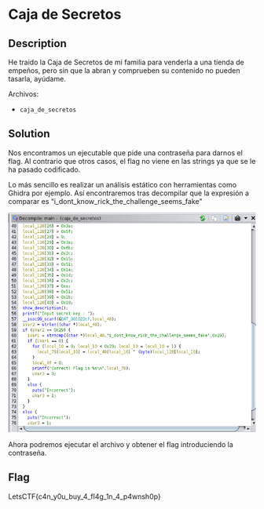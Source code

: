 # Caja de Secretos
## Description
He traido la Caja de Secretos de mi familia para venderla a una tienda de empeños, pero sin que la abran y comprueben su contenido no pueden tasarla, ayúdame.

Archivos: 

- `caja_de_secretos`

## Solution

Nos encontramos un ejecutable que pide una contraseña para darnos el flag. Al contrario que otros casos, el flag no viene en las strings ya que se le ha pasado codificado.

Lo más sencillo es realizar un análisis estático con herramientas como Ghidra por ejemplo. Así encontraremos tras decompilar que la expresión a comparar es “i_dont_know_rick_the_challenge_seems_fake"

![](1.png)

Ahora podremos ejecutar el archivo y obtener el flag introduciendo la contraseña.

## Flag
LetsCTF{c4n_y0u_buy_4_fl4g_1n_4_p4wnsh0p}